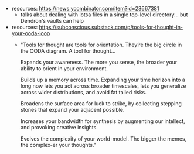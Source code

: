 

- resources:  https://news.ycombinator.com/item?id=23667381
  - talks about dealing with lotsa files in a single top-level directory... but Dendron's vaults can help
- resources:  https://subconscious.substack.com/p/tools-for-thought-in-your-ooda-loop
  - "Tools for thought are tools for orientation. They’re the big circle in the OODA diagram. A tool for thought…

    Expands your awareness. The more you sense, the broader your ability to orient in your environment.

    Builds up a memory across time. Expanding your time horizon into a long now lets you act across broader timescales, lets you generalize across wider distributions, and avoid fat tailed risks.

    Broadens the surface area for luck to strike, by collecting stepping stones that expand your adjacent possible.

    Increases your bandwidth for synthesis by augmenting our intellect, and provoking creative insights.

    Evolves the complexity of your world-model. The bigger the memes, the complex-er your thoughts."